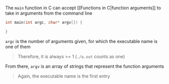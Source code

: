 The `main` function in C can accept [[Functions in C|function arguments]] to take in arguments from the command line

```c
int main(int argc, char* argv[]) {

}
```

`argc` is the number of arguments given, for which the executable name is one of them

> Therefore, it is always >= 1 (`./a.out` counts as one)

From there, `argv` is an array of strings that represent the function arguments

> Again, the executable name is the first entry

